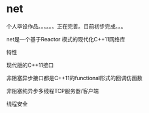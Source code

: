 # net
个人毕设作品。。。。。。正在完善。目前初步完成。。。

net是一个基于Reactor 模式的现代化C++11网络库

特性

现代版的C++11接口

非阻塞异步接口都是C++11的functional形式的回调仿函数

非阻塞纯异步多线程TCP服务器/客户端

线程安全

